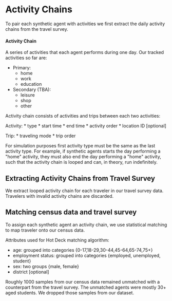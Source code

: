 # Activity Chains

To pair each synthetic agent with activities we first extract the daily activity chains from the travel survey.

#### Activity Chain

A series of activities that each agent performs during one day. Our tracked activities so far are:

* Primary:
  * home
  * work
  * education
* Secondary (TBA):
  * leisure
  * shop
  * other

Activity chain consists of activities and trips between each two activities:

Activity: \* type \* start time \* end time \* activity order \* location ID \[optional]

Trip: \* traveling mode \* trip order

For simulation purposes first activity type must be the same as the last activity type. For example, if synthetic agents starts the day performing a "home" activity, they must also end the day performing a "home" activity, such that the activity chain is looped and can, in theory, run indefinitely.

## Extracting Activity Chains from Travel Survey

We extract looped activity chain for each traveler in our travel survey data. Travelers with invalid activity chains are discarded.

## Matching census data and travel survey

To assign each synthetic agent an activity chain, we use statistical matching to map traveler onto our census data.

Attributes used for Hot Deck matching algorithm:

* age: grouped into categories {0-17,18-29,30-44,45-64,65-74,75+}
* employment status: grouped into categories {employed, unemployed, student}
* sex: two groups {male, female}
* district \[optional]

Roughly 1000 samples from our census data remained unmatched with a counterpart from the travel survey. The unmatched agents were mostly 30+ aged students. We dropped those samples from our dataset.

